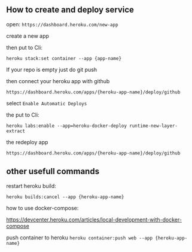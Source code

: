 ## How to create and deploy service

open: ```https://dashboard.heroku.com/new-app```

create a new app

then put to Cli:

```heroku stack:set container --app {app-name}```

If your repo is empty just do git push

then connect your heroku app with github 

```https://dashboard.heroku.com/apps/{heroku-app-name}/deploy/github```

select ```Enable Automatic Deploys```

the put to Cli:

```heroku labs:enable --app=heroku-docker-deploy runtime-new-layer-extract```

the redeploy app

```https://dashboard.heroku.com/apps/{heroku-app-name}/deploy/github```


## other usefull commands

restart heroku build:

```heroku builds:cancel --app {heroku-app-name}```

how to use docker-compose:

https://devcenter.heroku.com/articles/local-development-with-docker-compose

push container to heroku
```heroku container:push web --app {heroku-app-name}```